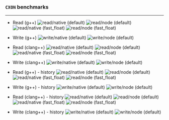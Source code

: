 ### `CXON` benchmarks

--------------------------------------------------------------------------------

- Read (g++)
![read/native (default)](benchmarks/figures/g++.head.default.json.native-read.svg)
![read/node (default)](benchmarks/figures/g++.head.default.json.node-read.svg)
![read/native (fast_float)](benchmarks/figures/g++.head.fast_float.json.native-read.svg)
![read/node (fast_float)](benchmarks/figures/g++.head.fast_float.json.node-read.svg)

- Write (g++)
![write/native (default)](benchmarks/figures/g++.head.default.json.native-write.svg)
![write/node (default)](benchmarks/figures/g++.head.default.json.node-write.svg)


- Read (clang++)
![read/native (default)](benchmarks/figures/clang++.head.default.json.native-read.svg)
![read/node (default)](benchmarks/figures/clang++.head.default.json.node-read.svg)
![read/native (fast_float)](benchmarks/figures/clang++.head.fast_float.json.native-read.svg)
![read/node (fast_float)](benchmarks/figures/clang++.head.fast_float.json.node-read.svg)

- Write (clang++)
![write/native (default)](benchmarks/figures/clang++.head.default.json.native-write.svg)
![write/node (default)](benchmarks/figures/clang++.head.default.json.node-write.svg)


- Read (g++) - history
![read/native (default)](benchmarks/figures/g++.tail.default.json.native-read.svg)
![read/node (default)](benchmarks/figures/g++.tail.default.json.node-read.svg)
![read/native (fast_float)](benchmarks/figures/g++.tail.fast_float.json.native-read.svg)
![read/node (fast_float)](benchmarks/figures/g++.tail.fast_float.json.node-read.svg)

- Write (g++) - history
![write/native (default)](benchmarks/figures/g++.tail.default.json.native-write.svg)
![write/node (default)](benchmarks/figures/g++.tail.default.json.node-write.svg)


- Read (clang++) - history
![read/native (default)](benchmarks/figures/clang++.tail.default.json.native-read.svg)
![read/node (default)](benchmarks/figures/clang++.tail.default.json.node-read.svg)
![read/native (fast_float)](benchmarks/figures/clang++.tail.fast_float.json.native-read.svg)
![read/node (fast_float)](benchmarks/figures/clang++.tail.fast_float.json.node-read.svg)

- Write (clang++) - history
![write/native (default)](benchmarks/figures/clang++.tail.default.json.native-write.svg)
![write/node (default)](benchmarks/figures/clang++.tail.default.json.node-write.svg)
